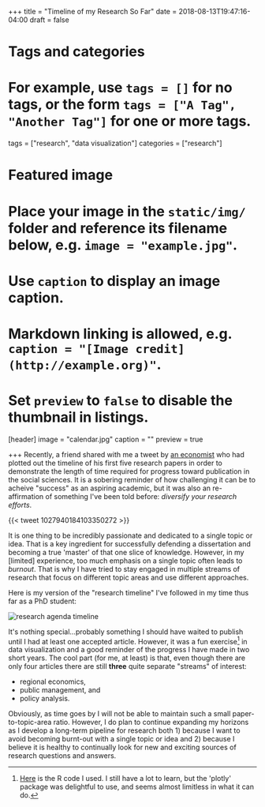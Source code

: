 +++
title = "Timeline of my Research So Far"
date = 2018-08-13T19:47:16-04:00
draft = false

# Tags and categories
# For example, use `tags = []` for no tags, or the form `tags = ["A Tag", "Another Tag"]` for one or more tags.
tags = ["research", "data visualization"]
categories = ["research"]

# Featured image
# Place your image in the `static/img/` folder and reference its filename below, e.g. `image = "example.jpg"`.
# Use `caption` to display an image caption.
#   Markdown linking is allowed, e.g. `caption = "[Image credit](http://example.org)"`.
# Set `preview` to `false` to disable the thumbnail in listings.
[header]
image = "calendar.jpg"
caption = ""
preview = true


+++
Recently, a friend shared with me a tweet by [an economist](https://twitter.com/NicDuquette) who had plotted out the timeline of his first five research papers in order to demonstrate the length of time required for progress toward publication in the social sciences. It is a sobering reminder of how challenging it can be to acheive "success" as an aspiring academic, but it was also an re-affirmation of something I've been told before: *diversify your research efforts*.

{{< tweet 1027940184103350272 >}}

It is one thing to be incredibly passionate and dedicated to a single topic or idea. That is a key ingredient for successfully defending a dissertation and becoming a true 'master' of that one slice of knowledge. However, in my [limited] experience, too much emphasis on a single topic often leads to *burnout*. That is why I have tried to stay engaged in multiple streams of research that focus on different topic areas and use different approaches.

Here is my version of the "research timeline" I've followed in my time thus far as a PhD student:

![research agenda timeline](/img/viz.png)

It's nothing special...probably something I should have waited to publish until I had at least one accepted article. However, it was a fun exercise[^1] in data visualization and a good reminder of the progress I have made in two short years. The cool part (for me, at least) is that, even though there are only four articles there are still **three** quite separate "streams" of interest:

* regional economics,
* public management, and
* policy analysis.

Obviously, as time goes by I will not be able to maintain such a small paper-to-topic-area ratio. However, I do plan to continue expanding my horizons as I develop a long-term pipeline for research both 1) because I want to avoid becoming burnt-out with a single topic or idea and 2) because I believe it is healthy to continually look for new and exciting sources of research questions and answers.

[^1]: [Here](https://github.com/andrewvanleuven/andrewvanleuven.github.io/blob/master/files/timeline/viz.R) is the R code I used. I still have a lot to learn, but the 'plotly' package was delightful to use, and seems almost limitless in what it can do.
